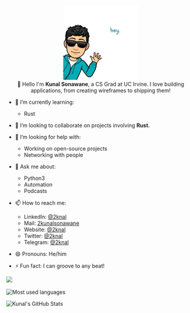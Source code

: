 <p align="center">
  <img src="https://github.com/2knal/2knal/blob/master/bitmoji.jfif" width="200px" height="200px">
  <br>
  👋 Hello I'm <strong>Kunal Sonawane</strong>, a CS Grad at UC Irvine. I love building applications, from creating wireframes to shipping them!
  <br>
</p>

* 🔭 I’m currently learning:
  - Rust
  
* 👯 I’m looking to collaborate on projects involving <b> Rust. </b>

* 🤔 I’m looking for help with:
  - Working on open-source projects
  - Networking with people
 
* 💬 Ask me about:
  - Python3
  - Automation
  - Podcasts
  
* 📫 How to reach me:
  - LinkedIn: [@2knal](https://linkedin.com/in/2knal/)
  - Mail: [2kunalsonawane](mailto:2kunalsonawane@gmail.com)
  - Website: [@2knal](https://2knal.github.io)
  - Twitter: [@2knal](https://twitter.com/2knal)
  - Telegram: [@2knal](https://t.me/knal_s)

* 😄 Pronouns: He/him
* ⚡ Fun fact: I can groove to any beat!

<be>

![](https://komarev.com/ghpvc/?username=2knal)

<be>

![Most used languages](https://github-readme-stats.vercel.app/api?username=2knal&show_icons=true&theme=dracula&count_private=true)

<be>

![Kunal's GitHub Stats](https://github-readme-stats.vercel.app/api/top-langs/?username=2knal&theme=dracula&hide=css,c%23)


